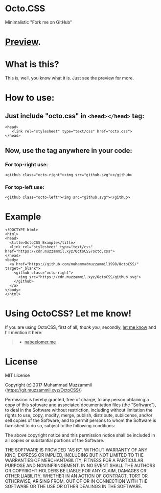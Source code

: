# Octo.CSS
Minimalistic "Fork me on GitHub"

# [Preview](https://git.muzzammil.xyz/OctoCSS/?github).

# What is this?
This is, well, you know what it is. Just see the preview for more.

# How to use:
## Just include "octo.css" in ```<head></head>``` tag:
```
<head>
   <link rel="stylesheet" type="text/css" href="octo.css">
</head>
```
## Now, use the <github> tag anywhere in your code:
### For top-right use:
```
<github class="octo-right"><img src="github.svg"></github>
```
### For top-left use:
```
<github class="octo-left"><img src="github.svg"></github>
```

# Example
```
<!DOCTYPE html>
<html>
<head>
  <title>OctoCSS Example</title>
  <link rel="stylesheet" type="text/css" href="https://cdn.muzzammil.xyz/OctoCSS/octo.css">
</head>
<body>
  <a href="https://github.com/muhammadmuzzammil1998/OctoCSS/" target="_blank">
    <github class="octo-right">
      <img src="https://cdn.muzzammil.xyz/OctoCSS/github.svg">
    </github>
  </a>
</body>
</html>
```

# Using OctoCSS? Let me know!
If you are using OctoCSS, first of all, _thank you_, secondly, [let me know](mailto:email@muzzammil.xyz) and I'll mention it here:
> * [nabeelomer.me](https://nabeelomer.me)
# License
MIT License

Copyright (c) 2017 Muhammad Muzzammil (https://git.muzzammil.xyz/OctoCSS/)

Permission is hereby granted, free of charge, to any person obtaining a copy
of this software and associated documentation files (the "Software"), to deal
in the Software without restriction, including without limitation the rights
to use, copy, modify, merge, publish, distribute, sublicense, and/or sell
copies of the Software, and to permit persons to whom the Software is
furnished to do so, subject to the following conditions:

The above copyright notice and this permission notice shall be included in all
copies or substantial portions of the Software.

THE SOFTWARE IS PROVIDED "AS IS", WITHOUT WARRANTY OF ANY KIND, EXPRESS OR
IMPLIED, INCLUDING BUT NOT LIMITED TO THE WARRANTIES OF MERCHANTABILITY,
FITNESS FOR A PARTICULAR PURPOSE AND NONINFRINGEMENT. IN NO EVENT SHALL THE
AUTHORS OR COPYRIGHT HOLDERS BE LIABLE FOR ANY CLAIM, DAMAGES OR OTHER
LIABILITY, WHETHER IN AN ACTION OF CONTRACT, TORT OR OTHERWISE, ARISING FROM,
OUT OF OR IN CONNECTION WITH THE SOFTWARE OR THE USE OR OTHER DEALINGS IN THE
SOFTWARE.
